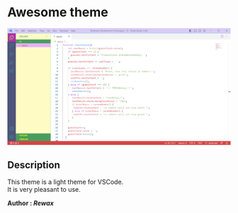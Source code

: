 # Awesome theme

![Awesome theme](image-theme.png "Awesome theme on vscode")

## Description

This theme is a light theme for VSCode.  
It is very pleasant to use.

**Author : *Rewax***